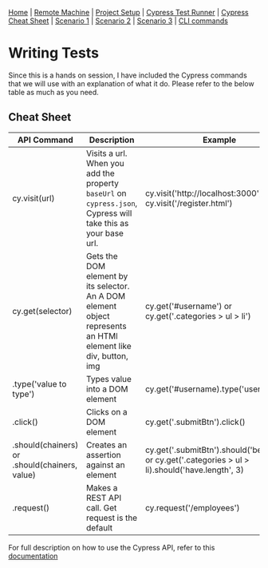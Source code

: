 [Home](/README.md) |
[Remote Machine](https://rdp.devopsplayground.com/#/) |
[Project Setup](project-setup.md) |
[Cypress Test Runner](cypress-test-runner.md) |
[Cypress Cheat Sheet](cheat-sheet.md) |
[Scenario 1](scenario1.md) |
[Scenario 2](scenario2.md) |
[Scenario 3](scenario3.md) |
[CLI commands](cli-commands.md)

# Writing Tests

Since this is a hands on session, I have included the Cypress commands that we will use with an explanation of what it do. Please refer to the below table as much as you need.

## Cheat Sheet

| API Command                                   | Description                                                                                                    | Example                                                                                              |
| --------------------------------------------- | -------------------------------------------------------------------------------------------------------------- | ---------------------------------------------------------------------------------------------------- |
| cy.visit(url)                                 | Visits a url. When you add the property `baseUrl` on `cypress.json`, Cypress will take this as your base url.  | cy.visit('http://localhost:3000') or cy.visit('/register.html')                                      |
| cy.get(selector)                              | Gets the DOM element by its selector. An A DOM element object represents an HTMl element like div, button, img | cy.get('#username') or cy.get('.categories > ul > li')                                               |
| .type('value to type')                        | Types value into a DOM element                                                                                 | cy.get('#username).type('user1')                                                                     |
| .click()                                      | Clicks on a DOM element                                                                                        | cy.get('.submitBtn').click()                                                                         |
| .should(chainers) or .should(chainers, value) | Creates an assertion against an element                                                                        | cy.get('.submitBtn').should('be.visible') or cy.get('.categories > ul > li).should('have.length', 3) |
| .request()                                    | Makes a REST API call. Get request is the default                                                              | cy.request('/employees')                                                                             |

For full description on how to use the Cypress API, refer to this [documentation](https://docs.cypress.io/api/api/table-of-contents.html)

